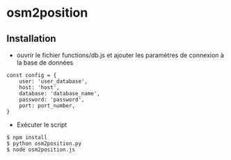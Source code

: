 # osm2position

## Installation

- ouvrir le fichier functions/db.js et ajouter les paramètres de connexion à la base de données

```
const config = {
    user: 'user_database',
    host: 'host',
    database: 'database_name',
    password: 'password',
    port: port_number,
}
```

- Exécuter le script

```
$ npm install
$ python osm2position.py
$ node osm2position.js
```
